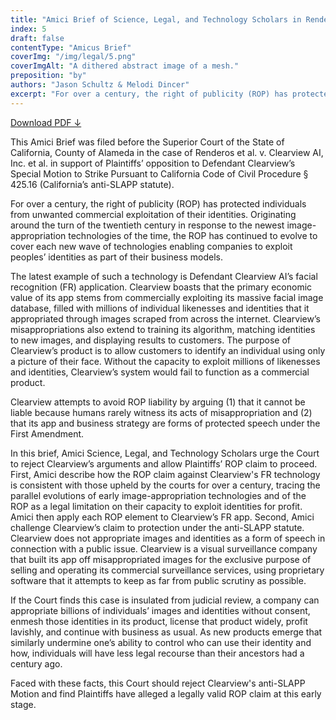 ```yaml
---
title: "Amici Brief of Science, Legal, and Technology Scholars in Renderos et al. v. Clearview AI, Inc. et al., No. RG21096898 (Superior Ct. Alameda County)"
index: 5
draft: false
contentType: "Amicus Brief"
coverImg: "/img/legal/5.png"
coverImgAlt: "A dithered abstract image of a mesh."
preposition: "by"
authors: "Jason Schultz & Melodi Dincer"
excerpt: "For over a century, the right of publicity (ROP) has protected individuals from unwanted commercial exploitation of their identities. Originating around the turn of the twentieth century in response to the newest image-appropriation technologies of the time, the ROP has continued to evolve to cover each new wave of technologies enabling companies to exploit peoples’ identities as part of their business models."
---
```


[Download PDF ↓](public/docs/legal_knowing_machines/FILED_Clearview_Scholars_Amici_Curiae_Brief.pdf)

	
This Amici Brief was filed before the Superior Court of the State of California, County of Alameda in the case of Renderos et al. v. Clearview AI, Inc. et al. in support of Plaintiffs’ opposition to Defendant Clearview’s Special Motion to Strike Pursuant to California Code of Civil Procedure § 425.16 (California’s anti-SLAPP statute).

For over a century, the right of publicity (ROP) has protected individuals from unwanted commercial exploitation of their identities. Originating around the turn of the twentieth century in response to the newest image-appropriation technologies of the time, the ROP has continued to evolve to cover each new wave of technologies enabling companies to exploit peoples’ identities as part of their business models.

The latest example of such a technology is Defendant Clearview AI’s facial recognition (FR) application. Clearview boasts that the primary economic value of its app stems from commercially exploiting its massive facial image database, filled with millions of individual likenesses and identities that it appropriated through images scraped from across the internet. Clearview’s misappropriations also extend to training its algorithm, matching identities to new images, and displaying results to customers. The purpose of Clearview’s product is to allow customers to identify an individual using only a picture of their face. Without the capacity to exploit millions of likenesses and identities, Clearview’s system would fail to function as a commercial product.

Clearview attempts to avoid ROP liability by arguing (1) that it cannot be liable because humans rarely witness its acts of misappropriation and (2) that its app and business strategy are forms of protected speech under the First Amendment.

In this brief, Amici Science, Legal, and Technology Scholars urge the Court to reject Clearview’s arguments and allow Plaintiffs’ ROP claim to proceed. First, Amici describe how the ROP claim against Clearview's FR technology is consistent with those upheld by the courts for over a century, tracing the parallel evolutions of early image-appropriation technologies and of the ROP as a legal limitation on their capacity to exploit identities for profit. Amici then apply each ROP element to Clearview’s FR app. Second, Amici challenge Clearview’s claim to protection under the anti-SLAPP statute. Clearview does not appropriate images and identities as a form of speech in connection with a public issue. Clearview is a visual surveillance company that built its app off misappropriated images for the exclusive purpose of selling and operating its commercial surveillance services, using proprietary software that it attempts to keep as far from public scrutiny as possible.

If the Court finds this case is insulated from judicial review, a company can appropriate billions of individuals’ images and identities without consent, enmesh those identities in its product, license that product widely, profit lavishly, and continue with business as usual. As new products emerge that similarly undermine one’s ability to control who can use their identity and how, individuals will have less legal recourse than their ancestors had a century ago.

Faced with these facts, this Court should reject Clearview's anti-SLAPP Motion and find Plaintiffs have alleged a legally valid ROP claim at this early stage. 